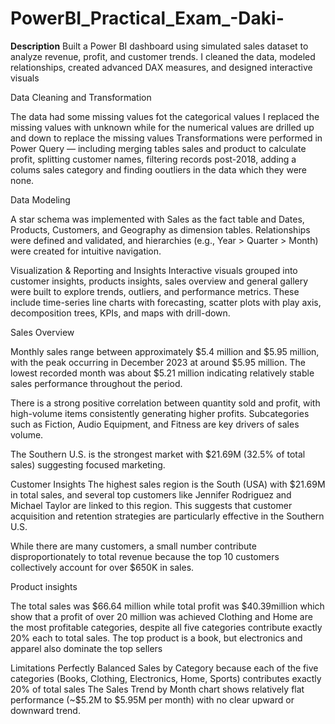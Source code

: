 # PowerBI_Practical_Exam_-Daki-

**Description**
Built a Power BI dashboard using simulated sales dataset to analyze revenue, profit, and customer trends. I cleaned the data, modeled relationships, created advanced DAX measures, and designed interactive visuals

Data Cleaning and Transformation
 
The data had some missing values fot the categorical values I replaced the missing values with unknown while for the numerical values are drilled up and down to replace the missing values
Transformations were performed in Power Query — including merging tables sales and product to calculate profit, splitting customer names, filtering records post-2018, adding a colums sales category and finding ooutliers in the data which they were none.

Data Modeling

A star schema was implemented with Sales as the fact table and Dates, Products, Customers, and Geography as dimension tables. Relationships were defined and validated, and hierarchies (e.g., Year > Quarter > Month) were created for intuitive navigation.

Visualization & Reporting and Insights
Interactive visuals grouped into customer insights, products insights, sales overview and general gallery were built to explore trends, outliers, and performance metrics. These include time-series line charts with forecasting, scatter plots with play axis, decomposition trees, KPIs, and maps with drill-down.



Sales Overview

Monthly sales range between approximately $5.4 million and $5.95 million, with the peak occurring in December 2023 at around $5.95 million. The lowest recorded month was about $5.21 million indicating relatively stable sales performance throughout the period.

There is a strong positive correlation between quantity sold and profit, with high-volume items consistently generating higher profits. Subcategories such as Fiction, Audio Equipment, and Fitness are key drivers of sales volume.

The Southern U.S. is the strongest market with  $21.69M (32.5% of total sales) suggesting focused marketing.


Customer Insights
The highest sales region is the South (USA) with $21.69M in total sales, and several top customers like Jennifer Rodriguez and Michael Taylor are linked to this region. This suggests that customer acquisition and retention strategies are particularly effective in the Southern U.S.

While there are many customers, a small number contribute disproportionately to total revenue because the top 10 customers collectively account for over $650K in sales.



Product insights

The total sales was $66.64 million while total profit was $40.39million which show that a profit of over 20 million was achieved
Clothing and Home are the most profitable categories, despite all five categories contribute exactly 20% each to total sales.
The top product is a book, but electronics and apparel also dominate the top sellers



Limitations
Perfectly Balanced Sales by Category because each of the  five categories (Books, Clothing, Electronics, Home, Sports) contributes exactly 20% of total sales
The Sales Trend by Month chart shows relatively flat performance (~$5.2M to $5.95M per month) with no clear upward or downward trend.
